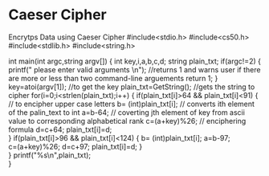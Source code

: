 # Caeser Cipher
Encrytps Data using Caeser Cipher
#include<stdio.h>
#include<cs50.h>
#include<stdlib.h>
#include<string.h>
 
 
int main(int argc,string argv[])
 {
  int key,i,a,b,c,d;
  string plain_txt;
  if(argc!=2)
  {
  printf(" please enter valid arguments \n");   //returns 1 and warns user if there are more or less than two command-line arguements
  return 1;
  }
  key=atoi(argv[1]); //to get the key
  plain_txt=GetString();  //gets the string to cipher
  for(i=0;i<strlen(plain_txt);i++)
      {
        if(plain_txt[i]>64 && plain_txt[i]<91)
           {                                           // to encipher upper case letters 
             b= (int)plain_txt[i];                    //   converts ith element of the palin_text to int
             a=b-64;                                 //       coverting jth element of key from ascii value to corresponding alphabetical rank
             c=(a+key)%26;                          //        enciphering formula
             d=c+64;
             plain_txt[i]=d;     
            }
       if(plain_txt[i]>96 && plain_txt[i]<124)
           {
             b= (int)plain_txt[i];
             a=b-97;     
             c=(a+key)%26;
             d=c+97;
             plain_txt[i]=d; 
           }               
      }
     printf("%s\n",plain_txt);                         
      } 
 
